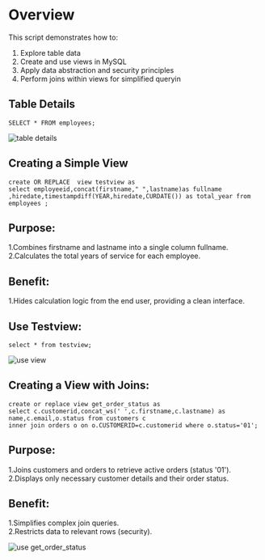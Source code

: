<h1>Overview</h1>

This script demonstrates how to:

 1. Explore table data<br>
 2. Create and use views in MySQL<br>
 3. Apply data abstraction and security principles<br>
 4. Perform joins within views for simplified queryin<br>

<h2>Table Details</h2>

    SELECT * FROM employees;

![table details](https://github.com/user-attachments/assets/7e396b10-b0a3-4526-a282-55e7a70a47ec)

<h2>Creating a Simple View</h2>

    create OR REPLACE  view testview as
    select employeeid,concat(firstname," ",lastname)as fullname ,hiredate,timestampdiff(YEAR,hiredate,CURDATE()) as total_year from employees ;


<h2>Purpose:</h2>
  1.Combines firstname and lastname into a single column fullname.<br>
  2.Calculates the total years of service for each employee.
<h2>Benefit:</h2>
  1.Hides calculation logic from the end user, providing a clean interface.

<h2>Use Testview:</h2>

    select * from testview;
    
 ![use view](https://github.com/user-attachments/assets/1683c060-b49c-403b-9aa9-699e1dac7eb5)

<h2>Creating a View with Joins:</h2>

    create or replace view get_order_status as
    select c.customerid,concat_ws(' ',c.firstname,c.lastname) as name,c.email,o.status from customers c 
    inner join orders o on o.CUSTOMERID=c.customerid where o.status='01';

<h2>Purpose:</h2>
  1.Joins customers and orders to retrieve active orders (status '01').<br>
  2.Displays only necessary customer details and their order status.
<h2>Benefit:</h2>
  1.Simplifies complex join queries.<br>
  2.Restricts data to relevant rows (security).   

![use get_order_status](https://github.com/user-attachments/assets/8fbeb80a-552e-43f5-9679-5386d7850175)




